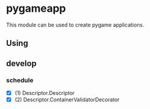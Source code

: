 # pygameapp
This module can be used to create pygame applications.


## Using


## develop

### schedule
 - [x] (1) Descriptor.Descriptor
 - [x] (2) Descriptor.ContainerValidatorDecorator
